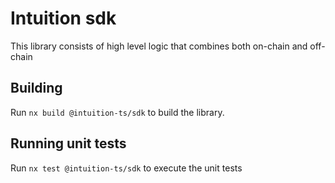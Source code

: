 # Intuition sdk

This library consists of high level logic that combines both on-chain and off-chain

## Building

Run `nx build @intuition-ts/sdk` to build the library.

## Running unit tests

Run `nx test @intuition-ts/sdk` to execute the unit tests

